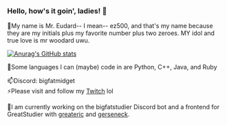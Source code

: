 ### Hello, how's it goin', ladies! 👋

🤔My name is Mr. Eudard-- I mean-- ez500, and that's my name because they are my initials plus my favorite number plus two zeroes. MY idol and true love is mr woodard uwu.

[![Anurag's GitHub stats](https://github-readme-stats.vercel.app/api?username=ez500&show_icons=true&theme=city_lights)](https://github.com/anuraghazra/github-readme-stats)

💬Some languages I can (maybe) code in are Python, C++, Java, and Ruby

📫Discord: bigfatmidget  
⚡Please visit and follow my [Twitch](https://twitch.tv/bigfatmidget) lol

🔧I am currently working on the bigfatstudier Discord bot and a frontend for GreatStudier with [greateric](https://github.com/greatericontop) and [gerseneck](https://github.com/gerseneck).

<!--
**ez500/ez500** is a ✨ _special_ ✨ repository because its `README.md` (this file) appears on your GitHub profile.

Here are some ideas to get you started:

- 🔭 I’m currently working on ...
- 🌱 I’m currently learning ...
- 👯 I’m looking to collaborate on ...
- 🤔 I’m looking for help with ...
- 💬 Ask me about ...
- 📫 How to reach me: ...
- 😄 Pronouns: ...
- ⚡ Fun fact: ...
-->

